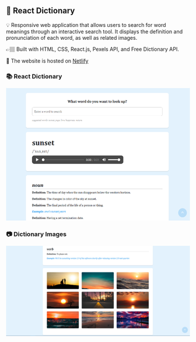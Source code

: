 ## 📍 React Dictionary

💡 Responsive web application that allows users to search for word meanings through an interactive search tool. It displays the definition and pronunciation of each word, as well as related images.


👉🏽 Built with HTML, CSS, React.js, Pexels API, and Free Dictionary API.


📌 The website is hosted on <a href="https://my-super-dictionary.netlify.app/">Netlify</a>

### 📚 React Dictionary
<img src="public/react-dictionary.png" alt="React Dictionary" width="700">

### 📷 Dictionary Images
<img src="public/pexels-img-section.png" alt="Images section" width="700">


